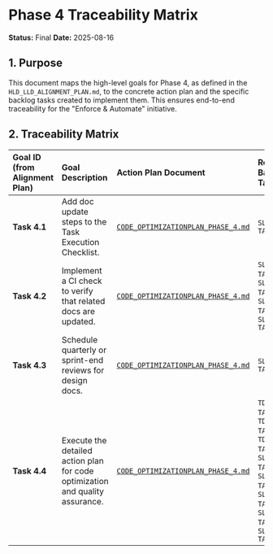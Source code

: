 # Phase 4 Traceability Matrix

**Status:** Final
**Date:** 2025-08-16

## 1. Purpose

This document maps the high-level goals for Phase 4, as defined in the `HLD_LLD_ALIGNMENT_PLAN.md`, to the concrete action plan and the specific backlog tasks created to implement them. This ensures end-to-end traceability for the "Enforce & Automate" initiative.

## 2. Traceability Matrix

| Goal ID (from Alignment Plan) | Goal Description | Action Plan Document | Related Backlog Task(s) | Status |
| :--- | :--- | :--- | :--- | :--- |
| **Task 4.1** | Add doc update steps to the Task Execution Checklist. | [`CODE_OPTIMIZATIONPLAN_PHASE_4.md`](./CODE_OPTIMIZATIONPLAN_PHASE_4.md) | `SL-TASK-04` | 📝 To Do |
| **Task 4.2** | Implement a CI check to verify that related docs are updated. | [`CODE_OPTIMIZATIONPLAN_PHASE_4.md`](./CODE_OPTIMIZATIONPLAN_PHASE_4.md) | `SL-TASK-01`, `SL-TASK-02`, `SL-TASK-03`, `SL-TASK-05` | 📝 To Do |
| **Task 4.3** | Schedule quarterly or sprint-end reviews for design docs. | [`CODE_OPTIMIZATIONPLAN_PHASE_4.md`](./CODE_OPTIMIZATIONPLAN_PHASE_4.md) | `SL-TASK-04` | 📝 To Do |
| **Task 4.4** | Execute the detailed action plan for code optimization and quality assurance. | [`CODE_OPTIMIZATIONPLAN_PHASE_4.md`](./CODE_OPTIMIZATIONPLAN_PHASE_4.md) | `TD-TASK-01`, `TD-TASK-02`, `TD-TASK-03`, `SL-TASK-01`, `SL-TASK-02`, `SL-TASK-03`, `SL-TASK-04`, `SL-TASK-05` | 🏃 Ongoing <br> (*`ruff` remediation complete*) |
